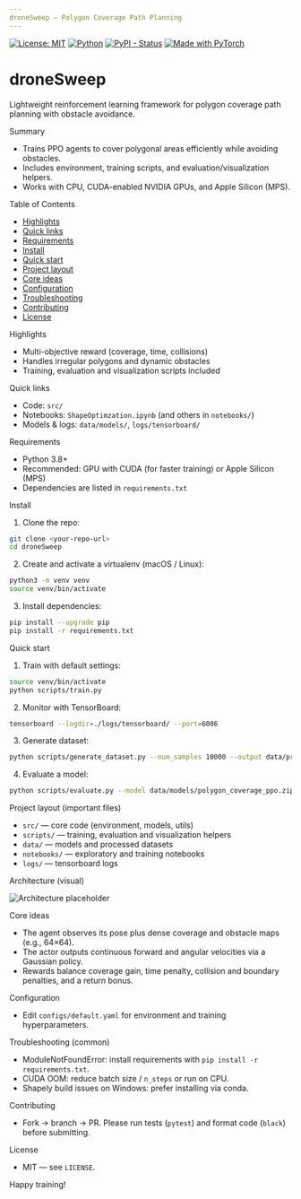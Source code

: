 ```yaml
---
droneSweep — Polygon Coverage Path Planning
---
```


<!-- Badges -->
[![License: MIT](https://img.shields.io/badge/License-MIT-blue.svg)](LICENSE)
[![Python](https://img.shields.io/badge/python-3.8%2B-blue)](https://www.python.org/)
[![PyPI - Status](https://img.shields.io/badge/status-experimental-orange)](#)
[![Made with PyTorch](https://img.shields.io/badge/pytorch-%3E%3D2.0.0-red)](https://pytorch.org/)

# droneSweep

Lightweight reinforcement learning framework for polygon coverage path planning with obstacle avoidance.

Summary

- Trains PPO agents to cover polygonal areas efficiently while avoiding obstacles.
- Includes environment, training scripts, and evaluation/visualization helpers.
- Works with CPU, CUDA-enabled NVIDIA GPUs, and Apple Silicon (MPS).

Table of Contents

- [Highlights](#highlights)
- [Quick links](#quick-links)
- [Requirements](#requirements)
- [Install](#install)
- [Quick start](#quick-start)
- [Project layout](#project-layout)
- [Core ideas](#core-ideas)
- [Configuration](#configuration)
- [Troubleshooting](#troubleshooting)
- [Contributing](#contributing)
- [License](#license)

Highlights

- Multi-objective reward (coverage, time, collisions)
- Handles irregular polygons and dynamic obstacles
- Training, evaluation and visualization scripts included

Quick links

- Code: `src/`
- Notebooks: `ShapeOptimzation.ipynb` (and others in `notebooks/`)
- Models & logs: `data/models/`, `logs/tensorboard/`

Requirements

- Python 3.8+
- Recommended: GPU with CUDA (for faster training) or Apple Silicon (MPS)
- Dependencies are listed in `requirements.txt`

Install

1. Clone the repo:

```bash
git clone <your-repo-url>
cd droneSweep
```

2. Create and activate a virtualenv (macOS / Linux):

```bash
python3 -m venv venv
source venv/bin/activate
```

3. Install dependencies:

```bash
pip install --upgrade pip
pip install -r requirements.txt
```

Quick start

1) Train with default settings:

```bash
source venv/bin/activate
python scripts/train.py
```

2) Monitor with TensorBoard:

```bash
tensorboard --logdir=./logs/tensorboard/ --port=6006
```

3) Generate dataset:

```bash
python scripts/generate_dataset.py --num_samples 10000 --output data/processed/
```

4) Evaluate a model:

```bash
python scripts/evaluate.py --model data/models/polygon_coverage_ppo.zip
```

Project layout (important files)

- `src/` — core code (environment, models, utils)
- `scripts/` — training, evaluation and visualization helpers
- `data/` — models and processed datasets
- `notebooks/` — exploratory and training notebooks
- `logs/` — tensorboard logs

Architecture (visual)

![Architecture placeholder](assets/architecture.png)

Core ideas

- The agent observes its pose plus dense coverage and obstacle maps (e.g., 64×64).
- The actor outputs continuous forward and angular velocities via a Gaussian policy.
- Rewards balance coverage gain, time penalty, collision and boundary penalties, and a return bonus.

Configuration

- Edit `configs/default.yaml` for environment and training hyperparameters.

Troubleshooting (common)

- ModuleNotFoundError: install requirements with `pip install -r requirements.txt`.
- CUDA OOM: reduce batch size / `n_steps` or run on CPU.
- Shapely build issues on Windows: prefer installing via conda.

Contributing

- Fork → branch → PR. Please run tests (`pytest`) and format code (`black`) before submitting.

License

- MIT — see `LICENSE`.

Happy training!
